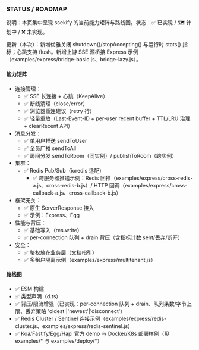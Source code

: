 ### STATUS / ROADMAP

说明：本页集中呈现 ssekify 的当前能力矩阵与路线图。状态：✅ 已实现 / 🗺️ 计划中 / ❌ 未实现。

更新（本次）：新增优雅关闭 shutdown()/stopAccepting() 与运行时 stats() 指标；心跳支持 flush。新增上游 SSE 源桥接 Express 示例（examples/express/bridge-basic.js、bridge-lazy.js）。

#### 能力矩阵
- 连接管理：
    - ✅ SSE 长连接 + 心跳（KeepAlive）
    - ✅ 断线清理（close/error）
    - ✅ 浏览器重连建议（retry 行）
    - ✅ 轻量重放（Last-Event-ID + per-user recent buffer + TTL/LRU 治理 + clearRecent API）
- 消息分发：
    - ✅ 单用户推送 sendToUser
    - ✅ 全员广播 sendToAll
    - ✅ 房间分发 sendToRoom（同实例）/ publishToRoom（跨实例）
- 集群：
    - ✅ Redis Pub/Sub（ioredis 适配）
        - ✅ 跨服务器推送示例：Redis 回推（examples/express/cross-redis-a.js、cross-redis-b.js）/ HTTP 回调（examples/express/cross-callback-a.js、cross-callback-b.js）
- 框架无关：
    - ✅ 原生 ServerResponse 接入
    - ✅ 示例：Express、Egg
- 性能与背压：
    - ✅ 基础写入（res.write）
    - ✅ per-connection 队列 + drain 背压（含指标计数 sent/丢弃/断开）
- 安全：
    - ✅ 鉴权放在业务层（文档指引）
    - ✅ 多租户隔离示例（examples/express/multitenant.js）

#### 路线图
- ✅ ESM 构建
- ✅ 类型声明（d.ts）
- ✅ 背压/限流增强（已实现：per-connection 队列 + drain、队列条数/字节上限、丢弃策略 'oldest'|'newest'|'disconnect'）
- ✅ Redis Cluster / Sentinel 连接示例（examples/express/redis-cluster.js、examples/express/redis-sentinel.js）
- ✅ Koa/Fastify/Egg/Hapi 官方 demo 与 Docker/K8s 部署样例（见 examples/* 与 examples/deploy/*）